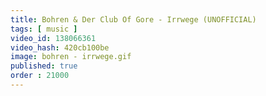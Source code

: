 ```yaml
---
title: Bohren & Der Club Of Gore - Irrwege (UNOFFICIAL)
tags: [ music ]
video_id: 138066361
video_hash: 420cb100be
image: bohren - irrwege.gif
published: true
order : 21000
---
```

